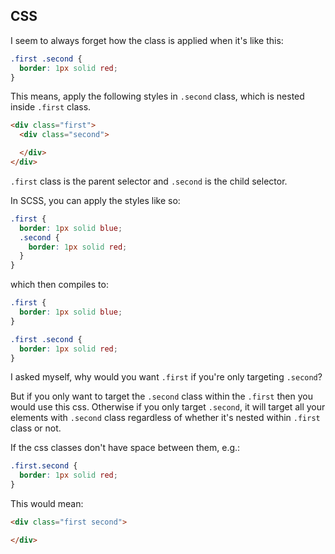 ## CSS

I seem to always forget how the class is applied when it's like this:

```css
.first .second {
  border: 1px solid red;
}
```

This means, apply the following styles in `.second` class, which is nested inside `.first` class.

```html
<div class="first">
  <div class="second">

  </div>
</div>
```

`.first` class is the parent selector and `.second` is the child selector.

In SCSS, you can apply the styles like so:

```SCSS
.first {
  border: 1px solid blue;
  .second {
    border: 1px solid red;
  }
}
```

which then compiles to:

```CSS
.first {
  border: 1px solid blue;
}

.first .second {
  border: 1px solid red;
}
```

I asked myself, why would you want `.first` if you're only targeting `.second`?

But if you only want to target the `.second` class within the `.first` then you would use this css. Otherwise if you only target `.second`, it will target all your elements with `.second` class regardless of whether it's nested within `.first` class or not.

If the css classes don't have space between them, e.g.:

```css
.first.second {
  border: 1px solid red;
}
```

This would mean:

```html
<div class="first second">

</div>
```
